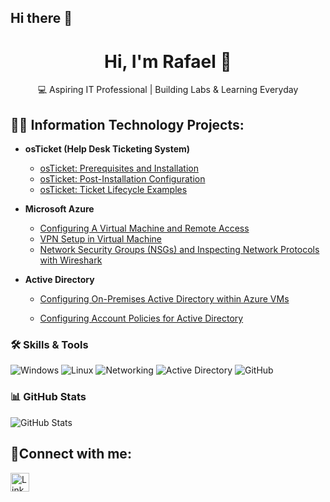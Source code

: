 ## Hi there 👋

<h1 align="center">Hi, I'm Rafael 👋</h1>
<p align="center">💻 Aspiring IT Professional | Building Labs & Learning Everyday</p>


<h2>👨‍💻 Information Technology Projects:</h2>

- <b>osTicket (Help Desk Ticketing System)</b>
  - [osTicket: Prerequisites and Installation](https://github.com/rafaelgarridoIT1/osticket-prereqs)
  - [osTicket: Post-Installation Configuration](https://github.com/rafaelgarridoIT1/post-install-config)
  - [osTicket: Ticket Lifecycle Examples](https://github.com/rafaelgarridoIT1/ticket-lifecycle)

- <b>Microsoft Azure</b>
  - [Configuring A Virtual Machine and Remote Access ](https://github.com/rafaelgarridoIT1/configure-vm)
  - [VPN Setup in Virtual Machine ](https://github.com/rafaelgarridoIT1/Setting-UP-A-VPN)
  - [Network Security Groups (NSGs) and Inspecting Network Protocols with Wireshark](https://github.com/rafaelgarridoIT1/azure-network-protocols)
 
 
 - <b>Active Directory</b>
   - [Configuring On-Premises Active Directory within Azure VMs](https://github.com/rafaelgarridoIT1/Active-Directory)
  
   - [Configuring Account Policies for Active Directory](https://github.com/rafaelgarridoIT1/Account-Policies)

  ### 🛠️ Skills & Tools
![Windows](https://img.shields.io/badge/-Windows-0078D6?style=for-the-badge&logo=windows&logoColor=white)
![Linux](https://img.shields.io/badge/-Linux-FCC624?style=for-the-badge&logo=linux&logoColor=black)
![Networking](https://img.shields.io/badge/-Networking-4A90E2?style=for-the-badge)
![Active Directory](https://img.shields.io/badge/-Active%20Directory-4479A1?style=for-the-badge)
![GitHub](https://img.shields.io/badge/-GitHub-181717?style=for-the-badge&logo=github)

### 📊 GitHub Stats
![GitHub Stats](https://github-readme-stats.vercel.app/api?username=rafaelgarridoIT1&show_icons=true&theme=github_dark)



<h2>🤳Connect with me:</h2>
<a href="https://www.linkedin.com/in/rafael-garrido-66a458386/" target="_blank">
  <img src="https://cdn.jsdelivr.net/gh/devicons/devicon/icons/linkedin/linkedin-original.svg" alt="LinkedIn" width="30" height="30"/>
</a>



<!--
**rafaelgarridoIT1/rafaelgarridoIT1** is a ✨ _special_ ✨ repository because its `README.md` (this file) appears on your GitHub profile.

Here are some ideas to get you started:

- 🔭 I’m currently working on ...
- 🌱 I’m currently learning ...
- 👯 I’m looking to collaborate on ...
- 🤔 I’m looking for help with ...
- 💬 Ask me about ...
- 📫 How to reach me: ...
- 😄 Pronouns: ...
- ⚡ Fun fact: ...
-->
